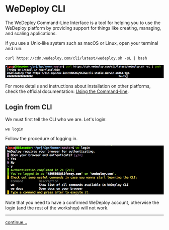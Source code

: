 # WeDeploy CLI

The WeDeploy Command-Line Interface is a tool for helping you to use the WeDeploy platform by providing support for things like creating, managing, and scaling applications.

If you use a Unix-like system such as macOS or Linux, open your terminal and run:

```shell
curl https://cdn.wedeploy.com/cli/latest/wedeploy.sh -sL | bash
```

![](gfx/01-we-cli.png)

For more details and instructions about installation on other platforms, check the official documentation: [Using the Command-line](https://wedeploy.com/docs/intro/using-the-command-line/).

## Login from CLI

We must first tell the CLI who we are. Let's login:

```shell
we login
```

Follow the procedure of logging in.

![](gfx/01-login.png)

Note that you need to have a confirmed WeDeploy account, otherwise the login (and the rest of the workshop) will not work.


---

[continue...](02-the-first-service.md)